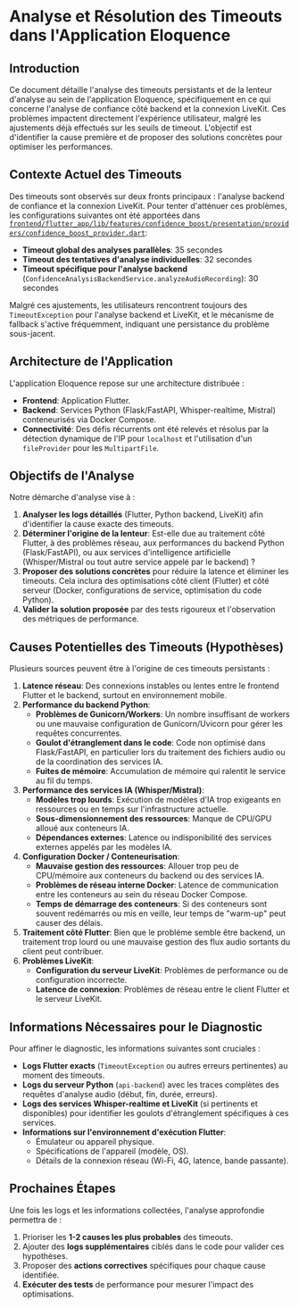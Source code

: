 # Analyse et Résolution des Timeouts dans l'Application Eloquence

## Introduction

Ce document détaille l'analyse des timeouts persistants et de la lenteur d'analyse au sein de l'application Eloquence, spécifiquement en ce qui concerne l'analyse de confiance côté backend et la connexion LiveKit. Ces problèmes impactent directement l'expérience utilisateur, malgré les ajustements déjà effectués sur les seuils de timeout. L'objectif est d'identifier la cause première et de proposer des solutions concrètes pour optimiser les performances.

## Contexte Actuel des Timeouts

Des timeouts sont observés sur deux fronts principaux : l'analyse backend de confiance et la connexion LiveKit. Pour tenter d'atténuer ces problèmes, les configurations suivantes ont été apportées dans [`frontend/flutter_app/lib/features/confidence_boost/presentation/providers/confidence_boost_provider.dart`](frontend/flutter_app/lib/features/confidence_boost/presentation/providers/confidence_boost_provider.dart):

*   **Timeout global des analyses parallèles**: 35 secondes
*   **Timeout des tentatives d'analyse individuelles**: 32 secondes
*   **Timeout spécifique pour l'analyse backend** (`ConfidenceAnalysisBackendService.analyzeAudioRecording`): 30 secondes

Malgré ces ajustements, les utilisateurs rencontrent toujours des `TimeoutException` pour l'analyse backend et LiveKit, et le mécanisme de fallback s'active fréquemment, indiquant une persistance du problème sous-jacent.

## Architecture de l'Application

L'application Eloquence repose sur une architecture distribuée :

*   **Frontend**: Application Flutter.
*   **Backend**: Services Python (Flask/FastAPI, Whisper-realtime, Mistral) conteneurisés via Docker Compose.
*   **Connectivité**: Des défis récurrents ont été relevés et résolus par la détection dynamique de l'IP pour `localhost` et l'utilisation d'un `fileProvider` pour les `MultipartFile`.

## Objectifs de l'Analyse

Notre démarche d'analyse vise à :

1.  **Analyser les logs détaillés** (Flutter, Python backend, LiveKit) afin d'identifier la cause exacte des timeouts.
2.  **Déterminer l'origine de la lenteur**: Est-elle due au traitement côté Flutter, à des problèmes réseau, aux performances du backend Python (Flask/FastAPI), ou aux services d'intelligence artificielle (Whisper/Mistral ou tout autre service appelé par le backend) ?
3.  **Proposer des solutions concrètes** pour réduire la latence et éliminer les timeouts. Cela inclura des optimisations côté client (Flutter) et côté serveur (Docker, configurations de service, optimisation du code Python).
4.  **Valider la solution proposée** par des tests rigoureux et l'observation des métriques de performance.

## Causes Potentielles des Timeouts (Hypothèses)

Plusieurs sources peuvent être à l'origine de ces timeouts persistants :

1.  **Latence réseau**: Des connexions instables ou lentes entre le frontend Flutter et le backend, surtout en environnement mobile.
2.  **Performance du backend Python**:
    *   **Problèmes de Gunicorn/Workers**: Un nombre insuffisant de workers ou une mauvaise configuration de Gunicorn/Uvicorn pour gérer les requêtes concurrentes.
    *   **Goulot d'étranglement dans le code**: Code non optimisé dans Flask/FastAPI, en particulier lors du traitement des fichiers audio ou de la coordination des services IA.
    *   **Fuites de mémoire**: Accumulation de mémoire qui ralentit le service au fil du temps.
3.  **Performance des services IA (Whisper/Mistral)**:
    *   **Modèles trop lourds**: Exécution de modèles d'IA trop exigeants en ressources ou en temps sur l'infrastructure actuelle.
    *   **Sous-dimensionnement des ressources**: Manque de CPU/GPU alloué aux conteneurs IA.
    *   **Dépendances externes**: Latence ou indisponibilité des services externes appelés par les modèles IA.
4.  **Configuration Docker / Conteneurisation**:
    *   **Mauvaise gestion des ressources**: Allouer trop peu de CPU/mémoire aux conteneurs du backend ou des services IA.
    *   **Problèmes de réseau interne Docker**: Latence de communication entre les conteneurs au sein du réseau Docker Compose.
    *   **Temps de démarrage des conteneurs**: Si des conteneurs sont souvent redémarrés ou mis en veille, leur temps de "warm-up" peut causer des délais.
5.  **Traitement côté Flutter**: Bien que le problème semble être backend, un traitement trop lourd ou une mauvaise gestion des flux audio sortants du client peut contribuer.
6.  **Problèmes LiveKit**:
    *   **Configuration du serveur LiveKit**: Problèmes de performance ou de configuration incorrecte.
    *   **Latence de connexion**: Problèmes de réseau entre le client Flutter et le serveur LiveKit.

## Informations Nécessaires pour le Diagnostic

Pour affiner le diagnostic, les informations suivantes sont cruciales :

*   **Logs Flutter exacts** (`TimeoutException` ou autres erreurs pertinentes) au moment des timeouts.
*   **Logs du serveur Python** (`api-backend`) avec les traces complètes des requêtes d'analyse audio (début, fin, durée, erreurs).
*   **Logs des services Whisper-realtime et LiveKit** (si pertinents et disponibles) pour identifier les goulots d'étranglement spécifiques à ces services.
*   **Informations sur l'environnement d'exécution Flutter**:
    *   Émulateur ou appareil physique.
    *   Spécifications de l'appareil (modèle, OS).
    *   Détails de la connexion réseau (Wi-Fi, 4G, latence, bande passante).

## Prochaines Étapes

Une fois les logs et les informations collectées, l'analyse approfondie permettra de :

1.  Prioriser les **1-2 causes les plus probables** des timeouts.
2.  Ajouter des **logs supplémentaires** ciblés dans le code pour valider ces hypothèses.
3.  Proposer des **actions correctives** spécifiques pour chaque cause identifiée.
4.  **Exécuter des tests** de performance pour mesurer l'impact des optimisations.